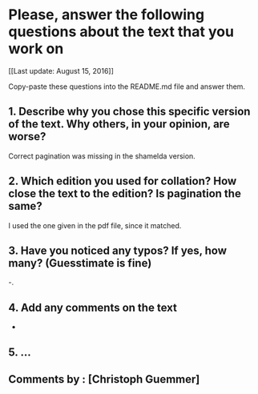 # Please, answer the following questions about the text that you work on

[[Last update: August 15, 2016]]

Copy-paste these questions into the README.md file and answer them.

## 1. Describe why you chose this specific version of the text. Why others, in your opinion, are worse?

Correct pagination was missing in the shamelda version.

## 2. Which edition you used for collation? How close the text to the edition? Is pagination the same?

I used the one given in the pdf file, since it matched.
## 3. Have you noticed any typos? If yes, how many? (Guesstimate is fine)

-.

## 4. Add any comments on the text

-
## 5. ...

## Comments by : [Christoph Guemmer]
